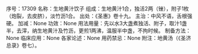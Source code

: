 序号：17309
名称：生地黄汁饮子
组成：生地黄汁1合，独活2两（锉），附子1枚（炮裂，去皮脐），淡竹沥1合。
出处：《圣惠》卷十九。
主治：中风不语，舌根强硬。
加减：None
功效：None
用法用量：先以水3大盏煮独活、附子，取汁1盏半，去滓，纳生地黄汁及竹沥，更煎1两沸，温服半中盏，不拘时候。
制备方法：None
临床应用：None
各家论述：None
用药禁忌：None
附注：地黄汤（《圣济总录》卷七）。
